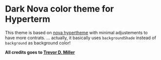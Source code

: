 # Dark Nova color theme for Hyperterm

This theme is based on [nova hypertheme](https://github.com/trevordmiller/nova-hyperterm) with minimal adjustements to have more contrats.
... actually, it basically uses `backgroundShade` instead of `background` as background color!

**All credits goes to [Trevor D. Miller](https://github.com/trevordmiller)**